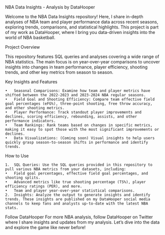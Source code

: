 NBA Data Insights - Analysis by DataHooper

Welcome to the NBA Data Insights repository! Here, I share in-depth analyses of NBA team and player performance data across recent seasons, exploring trends, comparisons, and statistical highlights. This project is part of my work as DataHooper, where I bring you data-driven insights into the world of NBA basketball.

Project Overview

This repository features SQL queries and analyses covering a wide range of NBA statistics. The main focus is on year-over-year comparisons to uncover insights into changes in team performance, player efficiency, shooting trends, and other key metrics from season to season.

Key Insights and Features

	•	Seasonal Comparisons: Examine how team and player metrics have shifted between the 2022-2023 and 2023-2024 NBA regular seasons.
	•	Field Goal and Shooting Efficiency: Compare team effective field goal percentages (eFG%), three-point shooting, free throw accuracy, and other shooting metrics.
	•	Player Performance: Track standout player improvements and declines, scoring efficiency, rebounding, assists, and other performance indicators.
	•	Team Rankings: Rank teams based on changes in specific metrics, making it easy to spot those with the most significant improvements or declines.
	•	Data Visualizations: (Coming soon) Visual insights to help users quickly grasp season-to-season shifts in performance and identify trends.

How to Use

	1.	SQL Queries: Use the SQL queries provided in this repository to pull various NBA metrics from your datasets, including:
	•	Field goal percentages, effective field goal percentages, and shooting splits.
	•	Advanced metrics like true shooting percentage (TS%), player efficiency ratings (PER), and more.
	•	Team and player year-over-year statistical comparisons.
	2.	Insights: Analyze the output to generate insights and identify trends. These insights are published on my DataHooper social media channels to keep fans and analysts up-to-date with the latest NBA stats.

Follow DataHooper
For more NBA analysis, follow DataHooper on Twitter where I share insights and updates from my analysis. Let’s dive into the data and explore the game like never before!
